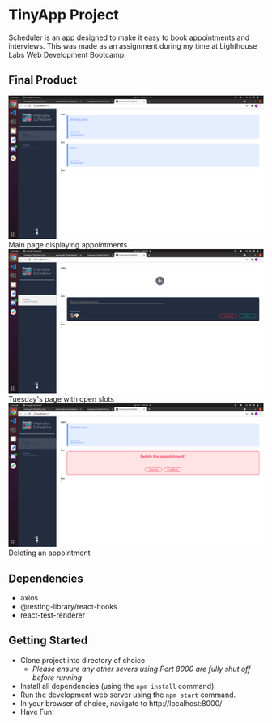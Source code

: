 # TinyApp Project

Scheduler is an app designed to make it easy to book appointments and interviews. This was made as an assignment during my time at Lighthouse Labs Web Development Bootcamp. 

## Final Product

!["Screenshot of Main Page"](https://github.com/aimeeoak/scheduler/blob/master/public/images/InterviewerMain.png?raw=true)
Main page displaying appointments
!["Screenshot of URLs Page"](https://github.com/aimeeoak/scheduler/blob/master/public/images/InterviewerTuesday.png?raw=true)
Tuesday's page with open slots
!["Screenshot of New URL page"](https://github.com/aimeeoak/scheduler/blob/master/public/images/InterviewerDelete.png?raw=true)
Deleting an appointment

## Dependencies

- axios
- @testing-library/react-hooks
- react-test-renderer

## Getting Started

- Clone project into directory of choice
  - *Please ensure any other severs using Port 8000 are fully shut off before running*
- Install all dependencies (using the `npm install` command).
- Run the development web server using the `npm start` command.
- In your browser of choice, navigate to http://localhost:8000/
- Have Fun!